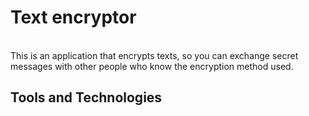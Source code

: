 <h1>Text encryptor</h1><br>
This is an application that encrypts texts, so you can exchange secret messages with other people who know the encryption method used.<br>

<h2>Tools and Technologies</h2>

